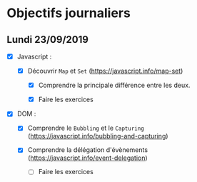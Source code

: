 # Objectifs journaliers

## Lundi 23/09/2019

* [x] Javascript :

  * [x] Découvrir `Map` et `Set` (https://javascript.info/map-set)
    * [x] Comprendre la principale différence entre les deux.
    * [x] Faire les exercices
  


* [x] DOM : 

  * [x] Comprendre le `Bubbling` et le `Capturing` (https://javascript.info/bubbling-and-capturing)

  * [x] Comprendre la délégation d'évènements (https://javascript.info/event-delegation)
    * [ ] Faire les exercices
